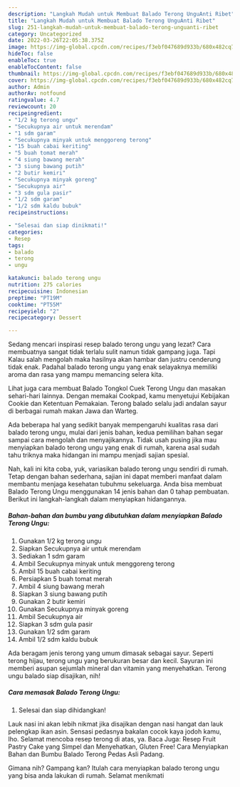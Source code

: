 ```yaml
---
description: "Langkah Mudah untuk Membuat Balado Terong UnguAnti Ribet"
title: "Langkah Mudah untuk Membuat Balado Terong UnguAnti Ribet"
slug: 251-langkah-mudah-untuk-membuat-balado-terong-unguanti-ribet
category: Uncategorized
date: 2022-03-26T22:05:38.375Z
image: https://img-global.cpcdn.com/recipes/f3ebf047689d933b/680x482cq70/balado-terong-ungu-foto-resep-utama.jpg
hideToc: false
enableToc: true
enableTocContent: false
thumbnail: https://img-global.cpcdn.com/recipes/f3ebf047689d933b/680x482cq70/balado-terong-ungu-foto-resep-utama.jpg
cover: https://img-global.cpcdn.com/recipes/f3ebf047689d933b/680x482cq70/balado-terong-ungu-foto-resep-utama.jpg
author: Admin
authorAv: notfound
ratingvalue: 4.7
reviewcount: 20
recipeingredient:
- "1/2 kg terong ungu"
- "Secukupnya air untuk merendam"
- "1 sdm garam"
- "Secukupnya minyak untuk menggoreng terong"
- "15 buah cabai keriting"
- "5 buah tomat merah"
- "4 siung bawang merah"
- "3 siung bawang putih"
- "2 butir kemiri"
- "Secukupnya minyak goreng"
- "Secukupnya air"
- "3 sdm gula pasir"
- "1/2 sdm garam"
- "1/2 sdm kaldu bubuk"
recipeinstructions:

- "Selesai dan siap dinikmati!"
categories:
- Resep
tags:
- balado
- terong
- ungu

katakunci: balado terong ungu 
nutrition: 275 calories
recipecuisine: Indonesian
preptime: "PT19M"
cooktime: "PT55M"
recipeyield: "2"
recipecategory: Dessert

---
```



Sedang mencari inspirasi resep balado terong ungu yang lezat? Cara membuatnya sangat tidak terlalu sulit namun tidak gampang juga. Tapi Kalau salah mengolah maka hasilnya akan hambar dan justru cenderung tidak enak. Padahal balado terong ungu yang enak selayaknya memiliki aroma dan rasa yang mampu memancing selera kita.


Lihat juga cara membuat Balado Tongkol Cuek Terong Ungu dan masakan sehari-hari lainnya. Dengan memakai Cookpad, kamu menyetujui Kebijakan Cookie dan Ketentuan Pemakaian. Terong balado selalu jadi andalan sayur di berbagai rumah makan Jawa dan Warteg.

Ada beberapa hal yang sedikit banyak mempengaruhi kualitas rasa dari balado terong ungu, mulai dari jenis bahan, kedua pemilihan bahan segar sampai cara mengolah dan menyajikannya. Tidak usah pusing jika mau menyiapkan balado terong ungu yang enak di rumah, karena asal sudah tahu triknya maka hidangan ini mampu menjadi sajian spesial.


Nah, kali ini kita coba, yuk, variasikan balado terong ungu sendiri di rumah. Tetap dengan bahan sederhana, sajian ini dapat memberi manfaat dalam membantu menjaga kesehatan tubuhmu sekeluarga. Anda bisa membuat Balado Terong Ungu menggunakan 14 jenis bahan dan 0 tahap pembuatan. Berikut ini langkah-langkah dalam menyiapkan hidangannya.

<!--inarticleads1-->

##### Bahan-bahan dan bumbu yang dibutuhkan dalam menyiapkan Balado Terong Ungu:

1. Gunakan 1/2 kg terong ungu
1. Siapkan Secukupnya air untuk merendam
1. Sediakan 1 sdm garam
1. Ambil Secukupnya minyak untuk menggoreng terong
1. Ambil 15 buah cabai keriting
1. Persiapkan 5 buah tomat merah
1. Ambil 4 siung bawang merah
1. Siapkan 3 siung bawang putih
1. Gunakan 2 butir kemiri
1. Gunakan Secukupnya minyak goreng
1. Ambil Secukupnya air
1. Siapkan 3 sdm gula pasir
1. Gunakan 1/2 sdm garam
1. Ambil 1/2 sdm kaldu bubuk


Ada beragam jenis terong yang umum dimasak sebagai sayur. Seperti terong hijau, terong ungu yang berukuran besar dan kecil. Sayuran ini memberi asupan sejumlah mineral dan vitamin yang menyehatkan. Terong ungu balado siap disajikan, nih! 

<!--inarticleads2-->

##### Cara memasak Balado Terong Ungu:


1. Selesai dan siap dihidangkan!

Lauk nasi ini akan lebih nikmat jika disajikan dengan nasi hangat dan lauk pelengkap ikan asin. Sensasi pedasnya bakalan cocok kaya jodoh kamu, lho. Selamat mencoba resep terong di atas, ya. Baca Juga: Resep Fruit Pastry Cake yang Simpel dan Menyehatkan, Gluten Free! Cara Menyiapkan Bahan dan Bumbu Balado Terong Pedas Asli Padang. 

Gimana nih? Gampang kan? Itulah cara menyiapkan balado terong ungu yang bisa anda lakukan di rumah. Selamat menikmati
